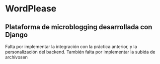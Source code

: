 # WordPlease

## Plataforma de microblogging desarrollada con Django

Falta por implementar la integración con la práctica anterior, y la personalización del backend.
También falta por implementar la subida de archivosen


